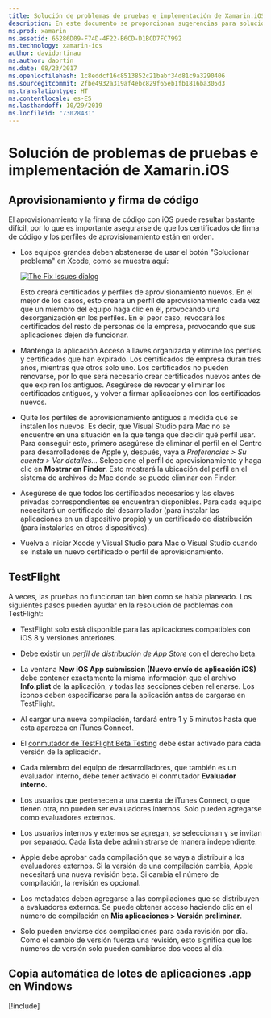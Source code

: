 ```yaml
---
title: Solución de problemas de pruebas e implementación de Xamarin.iOS
description: En este documento se proporcionan sugerencias para solucionar problemas relacionados con la firma de código y el aprovisionamiento, TestFlight y la copia del lote de aplicaciones de iOS desde el host de compilación de Mac en Windows.
ms.prod: xamarin
ms.assetid: 65286D09-F74D-4F22-B6CD-D1BCD7FC7992
ms.technology: xamarin-ios
author: davidortinau
ms.author: daortin
ms.date: 08/23/2017
ms.openlocfilehash: 1c8eddcf16c8513852c21babf34d81c9a3290406
ms.sourcegitcommit: 2fbe4932a319af4ebc829f65eb1fb1816ba305d3
ms.translationtype: HT
ms.contentlocale: es-ES
ms.lasthandoff: 10/29/2019
ms.locfileid: "73028431"
---
```

# <a name="xamarinios-testing-and-deployment---troubleshooting"></a>Solución de problemas de pruebas e implementación de Xamarin.iOS

## <a name="code-signing--provisioning"></a>Aprovisionamiento y firma de código

El aprovisionamiento y la firma de código con iOS puede resultar bastante difícil, por lo que es importante asegurarse de que los certificados de firma de código y los perfiles de aprovisionamiento están en orden.

- Los equipos grandes deben abstenerse de usar el botón "Solucionar problema" en Xcode, como se muestra aquí:

    [![](troubleshooting-images/fixissue.png "The Fix Issues dialog")](troubleshooting-images/fixissue.png#lightbox)

    Esto creará certificados y perfiles de aprovisionamiento nuevos. En el mejor de los casos, esto creará un perfil de aprovisionamiento cada vez que un miembro del equipo haga clic en él, provocando una desorganización en los perfiles. En el peor caso, revocará los certificados del resto de personas de la empresa, provocando que sus aplicaciones dejen de funcionar.

- Mantenga la aplicación Acceso a llaves organizada y elimine los perfiles y certificados que han expirado. Los certificados de empresa duran tres años, mientras que otros solo uno. Los certificados no pueden renovarse, por lo que será necesario crear certificados nuevos antes de que expiren los antiguos. Asegúrese de revocar y eliminar los certificados antiguos, y volver a firmar aplicaciones con los certificados nuevos.

- Quite los perfiles de aprovisionamiento antiguos a medida que se instalen los nuevos. Es decir, que Visual Studio para Mac no se encuentre en una situación en la que tenga que decidir qué perfil usar. Para conseguir esto, primero asegúrese de eliminar el perfil en el Centro para desarrolladores de Apple y, después, vaya a *Preferencias > Su cuenta > Ver detalles...* Seleccione el perfil de aprovisionamiento y haga clic en **Mostrar en Finder**. Esto mostrará la ubicación del perfil en el sistema de archivos de Mac donde se puede eliminar con Finder.

- Asegúrese de que todos los certificados necesarios y las claves privadas correspondientes se encuentran disponibles. Para cada equipo necesitará un certificado del desarrollador (para instalar las aplicaciones en un dispositivo propio) y un certificado de distribución (para instalarlas en otros dispositivos).

- Vuelva a iniciar Xcode y Visual Studio para Mac o Visual Studio cuando se instale un nuevo certificado o perfil de aprovisionamiento.

## <a name="testflight"></a>TestFlight

A veces, las pruebas no funcionan tan bien como se había planeado.  Los siguientes pasos pueden ayudar en la resolución de problemas con TestFlight:

- TestFlight solo está disponible para las aplicaciones compatibles con iOS 8 y versiones anteriores.

- Debe existir un *perfil de distribución de App Store* con el derecho beta.

- La ventana **New iOS App submission (Nuevo envío de aplicación iOS)** debe contener exactamente la misma información que el archivo **Info.plist** de la aplicación, y todas las secciones deben rellenarse. Los iconos deben especificarse para la aplicación antes de cargarse en TestFlight.

- Al cargar una nueva compilación, tardará entre 1 y 5 minutos hasta que esta aparezca en iTunes Connect.

- El [conmutador de TestFlight Beta Testing](~/ios/deploy-test/testflight.md#beta-testing) debe estar activado para cada versión de la aplicación.

- Cada miembro del equipo de desarrolladores, que también es un evaluador interno, debe tener activado el conmutador **Evaluador interno**.

- Los usuarios que pertenecen a una cuenta de iTunes Connect, o que tienen otra, no pueden ser evaluadores internos. Solo pueden agregarse como evaluadores externos.

- Los usuarios internos y externos se agregan, se seleccionan y se invitan por separado. Cada lista debe administrarse de manera independiente.

- Apple debe aprobar cada compilación que se vaya a distribuir a los evaluadores externos. Si la versión de una compilación cambia, Apple necesitará una nueva revisión beta. Si cambia el número de compilación, la revisión es opcional.

- Los metadatos deben agregarse a las compilaciones que se distribuyen a evaluadores externos. Se puede obtener acceso haciendo clic en el número de compilación en **Mis aplicaciones > Versión preliminar**.

- Solo pueden enviarse dos compilaciones para cada revisión por día. Como el cambio de versión fuerza una revisión, esto significa que los números de versión solo pueden cambiarse dos veces al día.

<a name="Automatically_copy_app_bundles_back_to_Windows" />

## <a name="automatically-copy-app-bundles-back-to-windows"></a>Copia automática de lotes de aplicaciones .app en Windows

[!include[](~/ios/includes/copy-app-bundle-to-windows.md)]
